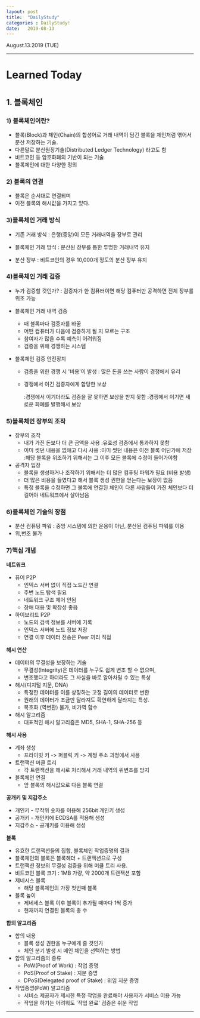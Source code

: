```yaml
---
layout: post
title:  "DailyStudy"
categories : DailyStudy!
date:   2019-08-13
---
```




August.13.2019  (TUE)

---

# **Learned Today**

#  

## 1. 블록체인



### 1) 블록체인이란?

* 블록(Block)과 체인(Chain)의 합성어로 거래 내역이 담긴 블록을 체인처럼 엮어서 분산 저장하는 기술.
* 다른말로 분산원장기술(Distributed Ledger Technology) 라고도 함
* 비트코인 등 암호화폐의 기반이 되는 기술
* 블록체인에 대한 다양한 정의

### 2) 블록의 연결

* 블록은 순서대로 연결되며
* 이전 블록의 해시값을 가지고 있다.

### 3)블록체인 거래 방식

* 기존 거래 방식 
  : 은행(중앙)이 모든 거래내역을 장부로 관리

* 블록체인 거래 방식
  : 분산된 장부를 통한 투명한 거래내역 유지

  

* 분산 장부
  : 비트코인의 경우 10,000개 정도의 분산 장부 유지

### 4)블록체인 거래 검증

* 누가 검증할 것인가?
  : 검증자가 한 컴퓨터이면 해당 컴퓨터만 공격하면 전체 장부를 위조 가능

* 블록체인 거래 내역 검증

  * 매 블록마다 검증자를 바꿈
  * 어떤 컴퓨터가 다음에 검증하게 될 지 모르는 구조
  * 참여자가 많을 수록 예측이 어려워짐
  * 검증을 위해 경쟁하는 시스템

* 블록체인 검증 안전장치

  * 검증을 위한 경쟁 시 '비용'이 발생
    : 많은 돈을 쓰는 사람이 경쟁에서 유리

  * 경쟁에서 이긴 검증자에게 합당한 보상

    :경쟁에서 이기더라도 검증을 잘 못하면 보상을 받지 못함
    :경쟁에서 이기면 새로운 화폐를 발행해서 보상

### 5)블록체인 장부의 조작

* 장부의 조작
  * 내가 가진 돈보다 더 큰 금액을 사용
    :유효성 검증에서 통과하지 못함
  * 이미 썻던 내용을 없애고 다시 사용
    :이미 썻던 내용은 이전 블록 어딘가에 저장
    :해당 블록을 위조하기 위해서는 그 이후 모든 블록에 수정이 들어가야함
* 공격자 입장
  * 블록을 생성하거나 조작하기 위해서는 더 많은 컴퓨팅 파워가 필요 (비용 발생)
  * 더 많은 비용을 들였다고 해서 블록 생성 권한을 얻는다는 보장이 없음
  * 특정 블록을 수정하면 그 불록에 연결된 체인이 다른 사람들이 가진 체인보다 더 길어야 네트워크에서 살아남음



### 6)블록체인 기술의 장점

* 분산 컴퓨팅 파워
  : 중앙 시스템에 의한 운용이 아닌, 분산된 컴퓨팅 파워를 이용
* 위,변조 불가

### 7)핵심 개념  

**네트워크**

* 퓨어 P2P
  * 인덱스 서버 없이 직접 노드간 연결
  * 주변 노드 탐색 필요
  * 네트워크 구조 제어 안됨
  * 장애 대응 및 확장성 좋음
* 하이브리드 P2P
  * 노드의 검색 정보를 서버에 기록
  * 인덱스 서버에 노드 정보 저장
  * 연결 이후 데이터 전송은 Peer 끼리 직접

**해시 연산**

* 데이터의 무결성을 보장하는 기술
  * 무결성(Integrity)은 데이터를 누구도 쉽게 변조 할 수 없으며,
  * 변조했다고 하더라도 그 사실을 바로 알아차릴 수 있는 특성
* 해시(디지털 지문, DNA)
  * 특정한 데이터를 이를 상징하는 고정 길이의 데이터로 변환
  * 원래의 데이터가 조금만 달라져도 확연하게 달라지는 특성.
  * 복호화 (역변환) 불가, 비가역 함수
* 해시 알고리즘
  * 대표적인 해시 알고리즘은 MD5, SHA-1, SHA-256 등

**해시 사용**

* 계좌 생성
  * 프라이빗 키 -> 퍼블릭 키 -> 계쩡 주소 과정에서 사용
* 트랜잭션 머클 트리
  * 각 트랜잭션을 해시로 처리해서 거래 내역의 위변조를 방지
* 블록체인 연결
  * 앞 블록의 해시값으로 다음 블록 연결

**공개키 및 지갑주소**

* 개인키 - 무작위 숫자를 이용해 256bit 개인키 생성
* 공개키 - 개인키에 ECDSA를 적용해 생성
* 지갑주소 - 공개키를 이용해 생성

**블록**

* 유효한 트랜잭션들의 집합, 블록체인 작업증명의 결과
* 블록체인의 블록은 블록헤더 + 트랜잭션으로 구성
* 트랜잭션 정보의 무결성 검증을 위해 머클 트리 사용.
* 비트코인 블록 크기 : 1MB 가량, 약 2000개 트랜잭션 포함
* 제네시스 블록
  * 해당 블록체인의 가장 첫번째 블록
* 블록 높이
  * 제네세스 블록 이후 블록이 추가될 때마다 1씩 증가
  * 현재까지 연결된 블록의 총 수

**합의 알고리즘**

* 합의 내용
  * 블록 생성 권한을 누구에게 줄 것인가
  * 체인 분기 발생 시 메인 체인을 선택하는 방법
* 합의 알고리즘의 종류
  * PoW(Proof of Work) : 작업 증명
  * PoS(Proof of Stake) : 지분 증명
  * DPoS(Delegated proof of Stake) : 위임 지분 증명
* 작업증명(PoW) 알고리즘
  * 서비스 제공자가 제시한 특정 작업을 완료해야 사용자가 서비스 이용 가능
  * 작업을 하기는 어려워도 '작업 완료' 검증은 쉬운 작업









---

